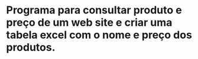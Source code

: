 # Programa para consultar produto e preço de um web site e criar uma tabela excel com o nome e preço dos produtos.
